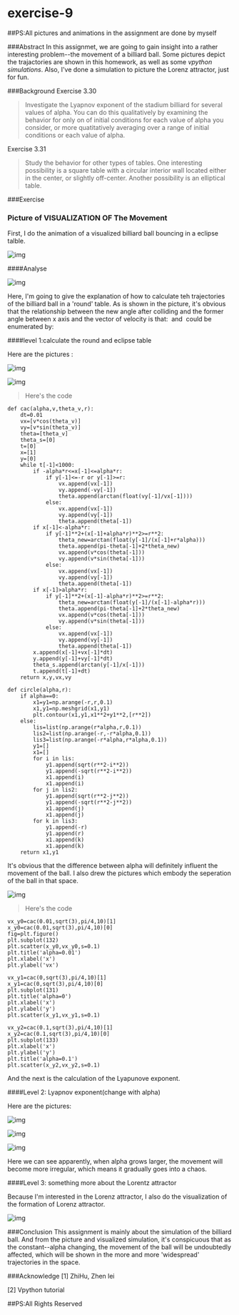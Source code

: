 # exercise-9

##PS:All pictures and animations in the assignment are done by myself

###Abstract
In this assignmet, we are going to gain insight into a rather interesting problem--the movement of a billiard ball. Some pictures depict the trajactories are shown in this homework, as well as some *vpython simulations*. Also, I've done a simulation to picture the Lorenz attractor, just for fun.

###Background
Exercise 3.30
> Investigate the Lyapnov exponent of the stadium billiard for several values of alpha. You can do this qualitatively by examining the behavior for only on of initial conditions for each value of alpha you consider, or more quatitatively averaging over a range of initial conditions or each value of alpha.

Exercise 3.31
> Study the behavior for other types of tables. One interesting possibility is a square table with a circular interior wall located either in the center, or slightly off-center. Another possibility is an elliptical table.

###Exercise

### Picture of VISUALIZATION OF The Movement

First, I do the animation of a visualized billiard ball bouncing in a eclipse talble.

![img](https://github.com/LuxAsteria/test3/blob/master/billiard%20ball.gif)

####Analyse

![img](https://github.com/LuxAsteria/test3/blob/master/屏幕快照%202016-11-20%20下午9.23.07.png)

Here, I'm going to give the explanation of how to calculate teh trajectories of the billiard ball in a 'round' table.
As is shown in the picture, it's obvious that the relationship between the new angle after colliding and the former angle between x axis and the vector of velocity is that:
<img src="http://latex.codecogs.com/gif.latex?\gamma=\pi-\beta+2\times\alpha" alt="" title="" />
 and <img src="http://latex.codecogs.com/gif.latex?\alpha" alt="" title="" /> could be enumerated by:
 <img src="http://latex.codecogs.com/gif.latex?\alpha=arctan(\frac{y}{x})" alt="" title="" />
 
####level 1:calculate the round and eclipse table
 
Here are the pictures :

![img](https://github.com/LuxAsteria/test3/blob/master/apha%3D0.01.png)

![img](https://github.com/LuxAsteria/test3/blob/master/alpha%3D0.1.png)

>Here's the code

```
def cac(alpha,v,theta_v,r):
    dt=0.01
    vx=[v*cos(theta_v)]
    vy=[v*sin(theta_v)]
    theta=[theta_v]
    theta_s=[0]
    t=[0]
    x=[1]
    y=[0]
    while t[-1]<1000:
        if -alpha*r<=x[-1]<=alpha*r:
            if y[-1]<=-r or y[-1]>=r:
                vx.append(vx[-1])
                vy.append(-vy[-1])
                theta.append(arctan(float(vy[-1]/vx[-1])))
            else:
                vx.append(vx[-1])
                vy.append(vy[-1])
                theta.append(theta[-1])
        if x[-1]<-alpha*r:
            if y[-1]**2+(x[-1]+alpha*r)**2>=r**2:
                theta_new=arctan(float(y[-1]/(x[-1]+r*alpha)))
                theta.append(pi-theta[-1]+2*theta_new)
                vx.append(v*cos(theta[-1]))
                vy.append(v*sin(theta[-1]))
            else:
                vx.append(vx[-1])
                vy.append(vy[-1])
                theta.append(theta[-1])
        if x[-1]>alpha*r:
            if y[-1]**2+(x[-1]-alpha*r)**2>=r**2:
                theta_new=arctan(float(y[-1]/(x[-1]-alpha*r)))
                theta.append(pi-theta[-1]+2*theta_new)
                vx.append(v*cos(theta[-1]))
                vy.append(v*sin(theta[-1]))
            else:
                vx.append(vx[-1])
                vy.append(vy[-1])
                theta.append(theta[-1])
        x.append(x[-1]+vx[-1]*dt)
        y.append(y[-1]+vy[-1]*dt)
        theta_s.append(arctan(y[-1]/x[-1]))
        t.append(t[-1]+dt)
    return x,y,vx,vy

def circle(alpha,r):
    if alpha==0:
        x1=y1=np.arange(-r,r,0.1)
        x1,y1=np.meshgrid(x1,y1)
        plt.contour(x1,y1,x1**2+y1**2,[r**2])
    else:
        lis=list(np.arange(r*alpha,r,0.1))
        lis2=list(np.arange(-r,-r*alpha,0.1))
        lis3=list(np.arange(-r*alpha,r*alpha,0.1))
        y1=[]
        x1=[]
        for i in lis:
            y1.append(sqrt(r**2-i**2))
            y1.append(-sqrt(r**2-i**2))
            x1.append(i)
            x1.append(i)
        for j in lis2:
            y1.append(sqrt(r**2-j**2))
            y1.append(-sqrt(r**2-j**2))
            x1.append(j)
            x1.append(j)
        for k in lis3:
            y1.append(-r)
            y1.append(r)
            x1.append(k)
            x1.append(k)
    return x1,y1
```

It's obvious that the difference between alpha will definitely influent the movement of the ball. 
I also drew the pictures which embody the seperation of the ball in that space.

![img](https://github.com/LuxAsteria/test3/blob/master/v_vx.png)

>Here's the code

```
vx_y0=cac(0.01,sqrt(3),pi/4,10)[1]
x_y0=cac(0.01,sqrt(3),pi/4,10)[0]
fig=plt.figure()
plt.subplot(132)
plt.scatter(x_y0,vx_y0,s=0.1)
plt.title('alpha=0.01')
plt.xlabel('x')
plt.ylabel('vx')

vx_y1=cac(0,sqrt(3),pi/4,10)[1]
x_y1=cac(0,sqrt(3),pi/4,10)[0]
plt.subplot(131)
plt.title('alpha=0')
plt.xlabel('x')
plt.ylabel('y')
plt.scatter(x_y1,vx_y1,s=0.1)

vx_y2=cac(0.1,sqrt(3),pi/4,10)[1]
x_y2=cac(0.1,sqrt(3),pi/4,10)[0]
plt.subplot(133)
plt.xlabel('x')
plt.ylabel('y')
plt.title('alpha=0.1')
plt.scatter(x_y2,vx_y2,s=0.1)
```

And the next is the calculation of the Lyapunove exponent.

####Level 2: Lyapnov exponent(change with alpha)

Here are the pictures:

![img](https://github.com/LuxAsteria/test3/blob/master/屏幕快照%202016-11-16%20下午7.03.54.png)

![img](https://github.com/LuxAsteria/test3/blob/master/屏幕快照%202016-11-16%20下午7.03.02.png)

![img](https://github.com/LuxAsteria/test3/blob/master/屏幕快照%202016-11-16%20下午7.03.29.png)

Here we can see apparently, when alpha grows larger, the movement will become more irregular, which means it gradually goes into a chaos.

####Level 3: something more about the Lorentz attractor

Because I'm interested in the Lorenz attractor, I also do the visualization of the formation of Lorenz attractor.

![img](https://github.com/LuxAsteria/test3/blob/master/lorentz.gif)

###Conclusion
This assignment is mainly about the simulation of the billiard ball. And from the picture and visualized simulation, it's conspicuous that as the constant--alpha changing, the movement of the ball will be undoubtedly affected, which will be shown in the more and more 'widespread' trajectories in the space.

###Acknowledge
[1] ZhiHu, Zhen lei

[2] Vpython tutorial

##PS:All Rights Reserved

